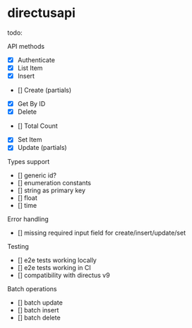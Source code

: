 # directusapi

todo:

API methods

- [x] Authenticate
- [x] List Item
- [x] Insert
- [] Create (partials)
- [x] Get By ID
- [x] Delete
- [] Total Count
- [x] Set Item
- [x] Update (partials)

Types support

- [] generic id?
- [] enumeration constants
- [] string as primary key
- [] float
- [] time

Error handling

- [] missing required input field for create/insert/update/set

Testing

- [] e2e tests working locally
- [] e2e tests working in CI
- [] compatibility with directus v9

Batch operations

- [] batch update
- [] batch insert
- [] batch delete
